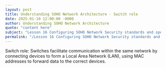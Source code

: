 ```yaml
---
layout: post
title: Understanding SOHO Network Architecture - Switch role
date: 2025-01-10 12:00:00 -0000
author: Understanding SOHO Network Architecture
quote: "content here"
subject: "Lesson 16 Configuring SOHO Network Security standards and specifications"
permalink: "/Lesson 16 Configuring SOHO Network Security standards and specifications/Understanding SOHO Network Architecture/Understanding SOHO Network Architecture - Switch role"
---
```


Switch role: Switches facilitate communication within the same network by connecting devices to form a Local Area Network (LAN), using MAC addresses to forward data to the correct devices.
